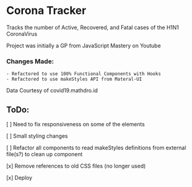 # Corona Tracker

Tracks the number of Active, Recovered, and Fatal cases of the H1N1 CoronaVirus

Project was initially a GP from JavaScript Mastery on Youtube
  ### Changes Made:
    - Refactored to use 100% Functional Components with Hooks
    - Refactored to use makeStyles API from Materal-UI

Data Courtesy of covid19.mathdro.id

## ToDo:

[ ] Need to fix responsiveness on some of the elements

[ ] Small styling changes

[ ] Refactor all components to read makeStyles definitions from external file(s?) to clean up component

[x] Remove references to old CSS files (no longer used)

[x] Deploy
